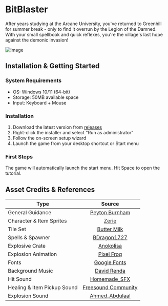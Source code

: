 # BitBlaster
 
After years studying at the Arcane University, you've returned to Greenhill for summer break - only to find it overrun by the Legion of the Damned. With your small spellbook and quick reflexes, you're the village's last hope against the demonic invasion!

![image](https://github.com/user-attachments/assets/bf521e7b-9327-47bc-94df-b05a4eaca4e4)

## Installation & Getting Started

### System Requirements

- OS: Windows 10/11 (64-bit)
- Storage: 50MB available space
- Input: Keyboard + Mouse

### Installation

1. Download the latest version from [releases](https://github.com/AndrewTrieu/BitBlaster/releases/tag/latest)
2. Right-click the installer and select "Run as administrator"
3. Follow the on-screen setup wizard
4. Launch the game from your desktop shortcut or Start menu

### First Steps

The game will automatically launch the start menu. Hit Space to open the tutorial.

## Asset Credits & References
| Type   |      Source      |
|----------|:-------------:|
| General Guidance  | [Peyton Burnham](https://www.youtube.com/@peytonburnham4316) | 
| Character & Item Sprites  | [Zerie](https://zerie.itch.io/tiny-rpg-character-asset-pack) | 
| Tile Set | [Butter Milk](https://butterymilk.itch.io/tiny-wonder-forest) | 
| Spells & Spawner | [BDragon1727](https://bdragon1727.itch.io/free-effect-and-bullet-16x16) | 
| Explosive Crate | [Anokolisa](https://anokolisa.itch.io/free-pixel-art-asset-pack-topdown-tileset-rpg-16x16-sprites) | 
| Explosion Animation | [Pixel Frog](https://pixelfrog-assets.itch.io/tiny-swords) |
| Fonts | [Google Fonts](https://fonts.google.com/) |
| Background Music | [David Renda](https://www.fesliyanstudios.com/royalty-free-music/download/8-bit-adventure/2282) |
| Hit Sound | [Homemade_SFX](https://pixabay.com/sound-effects/soft-body-impact-295404/) |
| Healing & Item Pickup Sound | [Freesound Community](https://pixabay.com/sound-effects/080245-sfx-magic-84935/) |
| Explosion Sound | [Ahmed_Abdulaal](https://pixabay.com/sound-effects/explosion-312361/) |
